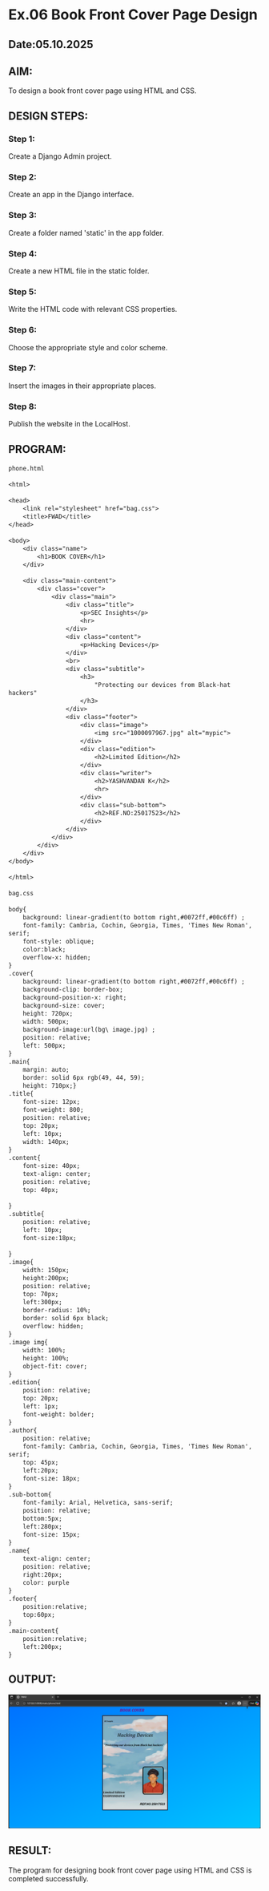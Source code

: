 # Ex.06 Book Front Cover Page Design
## Date:05.10.2025

## AIM:
To design a book front cover page using HTML and CSS.

## DESIGN STEPS:

### Step 1:
Create a Django Admin project.

### Step 2:
Create an app in the Django interface.

### Step 3:
Create a folder named 'static' in the app folder.

### Step 4:
Create a new HTML file in the static folder.

### Step 5:
Write the HTML code with relevant CSS properties.

### Step 6:
Choose the appropriate style and color scheme.

### Step 7:
Insert the images in their appropriate places.

### Step 8:
Publish the website in the LocalHost.

## PROGRAM:
```
phone.html

<html>

<head>
    <link rel="stylesheet" href="bag.css">
    <title>FWAD</title>
</head>

<body>
    <div class="name">
        <h1>BOOK COVER</h1>
    </div>

    <div class="main-content">
        <div class="cover">
            <div class="main">
                <div class="title">
                    <p>SEC Insights</p>
                    <hr>
                </div>
                <div class="content">
                    <p>Hacking Devices</p>
                </div>
                <br>
                <div class="subtitle">
                    <h3>
                        "Protecting our devices from Black-hat hackers"
                    </h3>
                </div>
                <div class="footer">
                    <div class="image">
                        <img src="1000097967.jpg" alt="mypic">
                    </div>
                    <div class="edition">
                        <h2>Limited Edition</h2>
                    </div>
                    <div class="writer">
                        <h2>YASHVANDAN K</h2>
                        <hr>
                    </div>
                    <div class="sub-bottom">
                        <h2>REF.NO:25017523</h2>
                    </div>
                </div>
            </div>
        </div>
    </div>
</body>

</html>

bag.css

body{
    background: linear-gradient(to bottom right,#0072ff,#00c6ff) ;
    font-family: Cambria, Cochin, Georgia, Times, 'Times New Roman', serif;
    font-style: oblique;
    color:black;
    overflow-x: hidden;
}
.cover{
    background: linear-gradient(to bottom right,#0072ff,#00c6ff) ;  
    background-clip: border-box;
    background-position-x: right;
    background-size: cover;  
    height: 720px;
    width: 500px;
    background-image:url(bg\ image.jpg) ;
    position: relative;
    left: 500px;
}
.main{
    margin: auto;
    border: solid 6px rgb(49, 44, 59);
    height: 710px;}
.title{
    font-size: 12px;
    font-weight: 800;
    position: relative;
    top: 20px;
    left: 10px;
    width: 140px;
}
.content{
    font-size: 40px;
    text-align: center;
    position: relative;
    top: 40px;
    
}
.subtitle{
    position: relative;
    left: 10px;
    font-size:18px;
    
}
.image{
    width: 150px; 
    height:200px;      
    position: relative;
    top: 70px;
    left:300px;
    border-radius: 10%;
    border: solid 6px black;
    overflow: hidden;   
}
.image img{
    width: 100%;
    height: 100%;
    object-fit: cover;
}
.edition{
    position: relative;
    top: 20px;
    left: 1px;
    font-weight: bolder;
}
.author{
    position: relative;
    font-family: Cambria, Cochin, Georgia, Times, 'Times New Roman', serif;
    top: 45px;
    left:20px;
    font-size: 18px;
}
.sub-bottom{
    font-family: Arial, Helvetica, sans-serif;
    position: relative;
    bottom:5px;
    left:280px;
    font-size: 15px;
}   
.name{
    text-align: center;
    position: relative;
    right:20px;
    color: purple
}
.footer{
    position:relative;
    top:60px;
}
.main-content{
    position:relative;
    left:200px;
}
```


## OUTPUT:
![alt text](<Screenshot 2025-10-06 181109.png>)


## RESULT:
The program for designing book front cover page using HTML and CSS is completed successfully.
